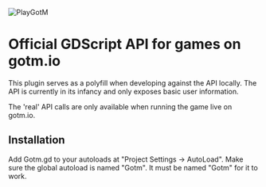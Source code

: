 ![PlayGotM](https://avatars1.githubusercontent.com/u/60827502?s=200&v=4) 
# Official GDScript API for games on gotm.io
This plugin serves as a polyfill when developing against the API locally. The API is currently in its infancy and only exposes basic user information.

The 'real' API calls are only available when running the game live on gotm.io. 

## Installation
Add Gotm.gd to your autoloads at "Project Settings -> AutoLoad". Make sure the global autoload is named "Gotm". It must be named "Gotm" for it to work.
